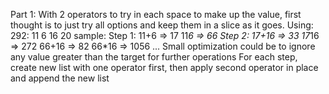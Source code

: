 Part 1:
With 2 operators to try in each space to make up the value, first thought is to just try all options and keep them in a slice as it goes.
Using: 292: 11 6 16 20 sample:
  Step 1:   11+6 => 17   11*6 => 66
  Step 2:   17+16 => 33  17*16 => 272  66+16 => 82  66*16 => 1056
  ...
Small optimization could be to ignore any value greater than the target for further operations
For each step, create new list with one operator first, then apply second operator in place and append the new list